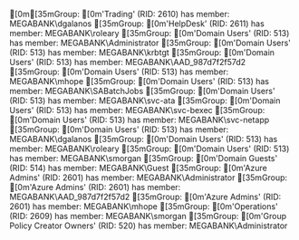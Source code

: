 [0m[35mGroup: [0m'Trading' (RID: 2610) has member: MEGABANK\dgalanos
[35mGroup: [0m'HelpDesk' (RID: 2611) has member: MEGABANK\roleary
[35mGroup: [0m'Domain Users' (RID: 513) has member: MEGABANK\Administrator
[35mGroup: [0m'Domain Users' (RID: 513) has member: MEGABANK\krbtgt
[35mGroup: [0m'Domain Users' (RID: 513) has member: MEGABANK\AAD_987d7f2f57d2
[35mGroup: [0m'Domain Users' (RID: 513) has member: MEGABANK\mhope
[35mGroup: [0m'Domain Users' (RID: 513) has member: MEGABANK\SABatchJobs
[35mGroup: [0m'Domain Users' (RID: 513) has member: MEGABANK\svc-ata
[35mGroup: [0m'Domain Users' (RID: 513) has member: MEGABANK\svc-bexec
[35mGroup: [0m'Domain Users' (RID: 513) has member: MEGABANK\svc-netapp
[35mGroup: [0m'Domain Users' (RID: 513) has member: MEGABANK\dgalanos
[35mGroup: [0m'Domain Users' (RID: 513) has member: MEGABANK\roleary
[35mGroup: [0m'Domain Users' (RID: 513) has member: MEGABANK\smorgan
[35mGroup: [0m'Domain Guests' (RID: 514) has member: MEGABANK\Guest
[35mGroup: [0m'Azure Admins' (RID: 2601) has member: MEGABANK\Administrator
[35mGroup: [0m'Azure Admins' (RID: 2601) has member: MEGABANK\AAD_987d7f2f57d2
[35mGroup: [0m'Azure Admins' (RID: 2601) has member: MEGABANK\mhope
[35mGroup: [0m'Operations' (RID: 2609) has member: MEGABANK\smorgan
[35mGroup: [0m'Group Policy Creator Owners' (RID: 520) has member: MEGABANK\Administrator
